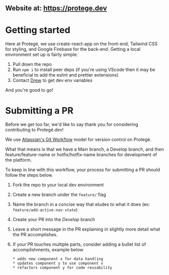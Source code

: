## Website at: https://protege.dev

# Getting started

Here at Protegé, we use create-react-app on the front-end, Tailwind CSS for styling, and Google Firebase for the back-end.
Getting a local environment set up is fairly simple.

1. Pull down the repo
2. Run `npm i` to install peer deps (if you're using VScode then it may be beneficial to add the eslint and prettier extensions)
3. Contact [Drew](mailto:drewclementsdesign@gmail.com) to get dev env variables

And you're good to go!

# Submitting a PR

Before we get too far, we'd like to say thank you for considering contributing to Protegé.dev!

We use [Atlassian's Git Workflow](https://www.atlassian.com/git/tutorials/comparing-workflows) model for version control on Protegé.

What that means is that we have a Main branch, a Develop branch, and then feature/feature-name or hotfix/hotfix-name branches for development of the platform.

To keep in line with this workflow, your process for submitting a PR should follow the steps below.

1. Fork the repo to your local dev environment
2. Create a new branch under the `feature/` flag
3. Name the branch in a concise way that eludes to what it does (ex: `feature/add-active-nav-state`)
4. Create your PR into the _Develop_ branch
5. Leave a short message in the PR explaining in slightly more detail what the PR accomplishes.

6. If your PR touches multiple parts, consider adding a bullet list of accomplishments, example below
    ~~~
    * adds new component x for data handling
    * updates component y to use component x
    * refactors component y for code reusability
    ~~~

